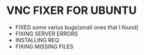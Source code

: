 # VNC FIXER FOR UBUNTU
- FIXED some varius bugs(small ones that I found)
- FIXING SERVER ERRORS 
- INSTALLING REQ
- FIXING MISSING FILES
